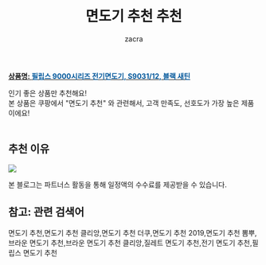 ﻿---
layout: post
title:  "면도기 추천 추천"
author: zacra
categories: [ 아이템 ]
tags: [면도기 추천,면도기 추천 클리앙,면도기 추천 더쿠,면도기 추천 2019,면도기 추천 뽐뿌,브라운 면도기 추천,브라운 면도기 추천 클리앙,질레트 면도기 추천,전기 면도기 추천,필립스 면도기 추천]
image: https://static.coupangcdn.com/image/retail/images/72900953934195-fc7c12d7-9a47-431d-93ca-ed5be7b03075.jpg 
description: "쿠팡에서 면도기 추천 관련 상품으로 가장 고객 선호도가 높은 제품 중 하나입니다."
rating: 4.5
---

<a href="https://link.coupang.com/re/AFFSDP?lptag=AF8407795&pageKey=7031873&itemId=31177319&vendorItemId=3075712259&traceid=V0-153-b8fd3448040b0c87"><b>상품명: <font color='#01579B'>필립스 9000시리즈 전기면도기, S9031/12, 블랙 새틴</font></b></a>

인기 좋은 상품만 추천해요!<br/>
본 상품은 쿠팡에서 "면도기 추천" 와 관련해서, 고객 만족도, 선호도가 가장 높은 제품이에요!<br/><br/>


## 추천 이유 

<a href="https://link.coupang.com/re/AFFSDP?lptag=AF8407795&pageKey=7031873&itemId=31177319&vendorItemId=3075712259&traceid=V0-153-b8fd3448040b0c87"><img src="https://thumbnail7.coupangcdn.com/thumbnails/remote/q89/image/product/content/vendorItem/2019/02/27/31177319/81ea4520-0a7b-4d57-b897-e4653eb404f0.jpg"></a> 

본 블로그는 파트너스 활동을 통해 일정액의 수수료를 제공받을 수 있습니다.

## 참고: 관련 검색어    
면도기 추천,면도기 추천 클리앙,면도기 추천 더쿠,면도기 추천 2019,면도기 추천 뽐뿌,브라운 면도기 추천,브라운 면도기 추천 클리앙,질레트 면도기 추천,전기 면도기 추천,필립스 면도기 추천